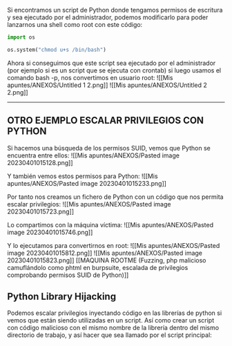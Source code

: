Si encontramos un script de Python donde tengamos permisos de escritura y sea ejecutado por el administrador, podemos modificarlo para poder lanzarnos una shell como root con este código:
```python
import os

os.system("chmod u+s /bin/bash")
```
Ahora si conseguimos que este script sea ejecutado por el administrador (por ejemplo si es un script que se ejecuta con crontab) si luego usamos el comando bash -p, nos convertimos en usuario root:
![[Mis apuntes/ANEXOS/Untitled 1 2.png]]
![[Mis apuntes/ANEXOS/Untitled 2 2.png]]

--------------------------------------------------------------

## OTRO EJEMPLO ESCALAR PRIVILEGIOS CON PYTHON

Si hacemos una búsqueda de los permisos SUID, vemos que Python se encuentra entre ellos:
![[Mis apuntes/ANEXOS/Pasted image 20230401015128.png]]

Y también vemos estos permisos para Python:
![[Mis apuntes/ANEXOS/Pasted image 20230401015233.png]]

Por tanto nos creamos un fichero de Python con un código que nos permita escalar privilegios:
![[Mis apuntes/ANEXOS/Pasted image 20230401015723.png]]

Lo compartimos con la máquina víctima:
![[Mis apuntes/ANEXOS/Pasted image 20230401015746.png]]

Y lo ejecutamos para convertirnos en root:
![[Mis apuntes/ANEXOS/Pasted image 20230401015812.png]]
![[Mis apuntes/ANEXOS/Pasted image 20230401015823.png]]
[[MAQUINA ROOTME (Fuzzing, php malicioso camuflándolo como phtml en burpsuite, escalada de privilegios comprobando permisos SUID de Python)]]

## Python Library Hijacking

Podemos escalar privilegios inyectando código en las librerías de python si vemos que están siendo utilizadas en un script. Así como crear un script con código malicioso con el mismo nombre de la librería dentro del mismo directorio de trabajo, y así hacer que sea llamado por el script principal:
